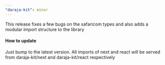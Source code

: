```yaml
---
"daraja-kit": minor
---
```


This release fixes a few bugs on the safaricom types and also adds a modular import structure to the library

#### How to update

Just bump to the latest version. All imports of next and react will be served from daraja-kit/next and daraja-kit/react respectively
